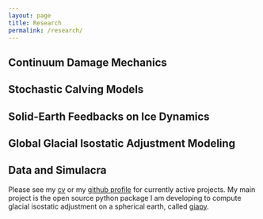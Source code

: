 ```yaml
---
layout: page
title: Research
permalink: /research/
---
```


<h2>Continuum Damage Mechanics</h2>

<h2>Stochastic Calving Models</h2>

<h2>Solid-Earth Feedbacks on Ice Dynamics</h2>

<h2>Global Glacial Isostatic Adjustment Modeling</h2>

<h2>Data and Simulacra</h2>


Please see my [cv](georei.com/cv/) or my [github profile](http://github.com/skachuck) for currently active projects. My main project is the open source python package I am developing to compute glacial isostatic adjustment on a spherical earth, called [giapy](http://github.com/skachuck/giapy). 
